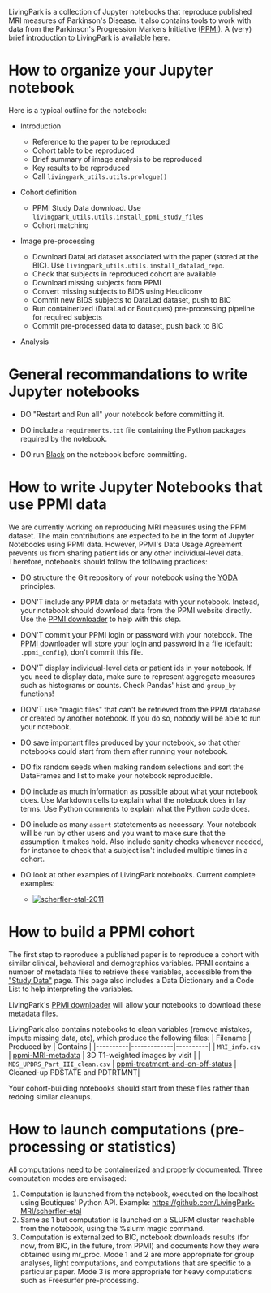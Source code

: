 LivingPark is a collection of Jupyter notebooks that reproduce published
MRI measures of Parkinson's Disease. It also contains tools to work with
data from the Parkinson's Progression Markers Initiative
([PPMI](https://www.ppmi-info.org/)). A (very) brief introduction to
LivingPark is available
[here](https://docs.google.com/presentation/d/1PqyRLhB9PoqW2UCnvVX8CuqEW2TfPiECQlMEheeiorg/edit#slide=id.g12ed72e6175_0_106).

# How to organize your Jupyter notebook

Here is a typical outline for the notebook:

* Introduction
  - Reference to the paper to be reproduced
  - Cohort table to be reproduced
  - Brief summary of image analysis to be reproduced
  - Key results to be reproduced
  - Call `livingpark_utils.utils.prologue()`

* Cohort definition
  - PPMI Study Data download. Use `livingpark_utils.utils.install_ppmi_study_files`
  - Cohort matching

* Image pre-processing
  - Download DataLad dataset associated with the paper (stored at the BIC). Use `livingpark_utils.utils.install_datalad_repo`.
  - Check that subjects in reproduced cohort are available
  - Download missing subjects from PPMI
  - Convert missing subjects to BIDS using Heudiconv
  - Commit new BIDS subjects to DataLad dataset, push to BIC
  - Run containerized (DataLad or Boutiques) pre-processing pipeline for required subjects
  - Commit pre-processed data to dataset, push back to BIC

* Analysis

# General recommandations to write Jupyter notebooks

* DO "Restart and Run all" your notebook before committing it.

* DO include a `requirements.txt` file containing the Python packages required by the notebook.

* DO run [Black](https://black.readthedocs.io/en/stable/) on the notebook before committing.


# How to write Jupyter Notebooks that use PPMI data

We are currently working on reproducing MRI measures using the PPMI dataset. 
The main contributions are expected to be in the form of Jupyter Notebooks
using PPMI data. However, PPMI's Data Usage Agreement prevents us from sharing
patient ids or any other individual-level data. Therefore, notebooks should 
follow the following practices:

* DO structure the Git repository of your notebook using the [YODA](https://handbook.datalad.org/en/latest/basics/101-127-yoda.html) principles.

* DON'T include any PPMI data or metadata with your notebook. Instead, your notebook 
should download data from the PPMI website directly. Use the [PPMI downloader](https://github.com/LivingPark-MRI/ppmi-scraper) to help with this
step. 

* DON'T commit your PPMI login or password with your notebook. The [PPMI downloader](https://github.com/LivingPark-MRI/ppmi-scraper)
will store your login and password in a file (default: `.ppmi_config`), don't commit this file.

* DON'T display individual-level data or patient ids in your notebook.
If you need to display data, make sure to represent aggregate measures
such as histograms or counts. Check Pandas' `hist` and `group_by` functions!

* DON'T use "magic files" that can't be retrieved from the PPMI database or 
created by another notebook. If you do so, nobody will be able to run your notebook.

* DO save important files produced by your notebook, so that other notebooks could start from them 
  after running your notebook.
  
* DO fix random seeds when making random selections and sort the DataFrames and list to make your notebook reproducible.

* DO include as much information as possible about what your notebook does. Use Markdown cells to explain what the notebook does in lay terms. Use Python 
comments to explain what the Python code does.

* DO include as many `assert` statetements as necessary. Your notebook will be run by other users and you want to make sure that 
the assumption it makes hold. Also include sanity checks whenever needed, for instance to check that a subject isn't included multiple times in a cohort.

* DO look at other examples of LivingPark notebooks. Current complete examples:
  - [![scherfler-etal-2011](https://img.shields.io/badge/view%20on-nbviewer-brightgreen.svg)](https://nbviewer.org/github/LivingPark-MRI/scherfler-etal/blob/main/scherfler-etal.ipynb)


# How to build a PPMI cohort

The first step to reproduce a published paper is to reproduce a cohort with
similar clinical, behavioral and demographics variables. PPMI contains a
number of metadata files to retrieve these variables, accessible from the
["Study Data"](https://ida.loni.usc.edu/pages/access/studyData.jsp) page.
This page also includes a Data Dictionary and a Code List to help interpreting 
the variables. 

LivingPark's [PPMI downloader](https://github.com/LivingPark-MRI/ppmi-scraper)
will allow your notebooks to download these metadata files.

LivingPark also contains notebooks to clean variables (remove mistakes,
impute missing data, etc), which produce the following files:
| Filename | Produced by | Contains |
|----------|-------------|----------|
| `MRI_info.csv` | [ppmi-MRI-metadata](https://github.com/LivingPark-MRI/ppmi-MRI-metadata) | 3D T1-weighted images by visit |
| `MDS_UPDRS_Part_III_clean.csv` | [ppmi-treatment-and-on-off-status](https://github.com/LivingPark-MRI/ppmi-treatment-and-on-off-status) | Cleaned-up PDSTATE and PDTRTMNT|

Your cohort-building notebooks should start from these files rather than redoing similar cleanups.

# How to launch computations (pre-processing or statistics)

All computations need to be containerized and properly documented. Three computation modes are envisaged:
1. Computation is launched from the notebook, executed on the localhost using Boutiques' Python API. Example: https://github.com/LivingPark-MRI/scherfler-etal
2. Same as 1 but computation is launched on a SLURM cluster reachable from the notebook, using the %slurm magic command.
3. Computation is externalized to BIC, notebook downloads results (for now, from BIC, in the future, from PPMI) and documents how they were obtained using mr_proc. 
Mode 1 and 2 are more appropriate for group analyses, light computations, and computations that are specific to a particular paper. Mode 3 is more appropriate for heavy computations such as Freesurfer pre-processing.
